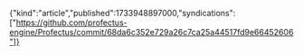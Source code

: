 {"kind":"article","published":1733948897000,"syndications":["https://github.com/profectus-engine/Profectus/commit/68da6c352e729a26c7ca25a44517fd9e66452606"]}
